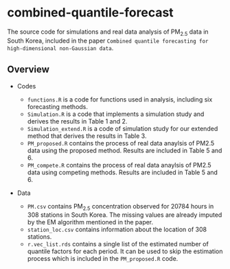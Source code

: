 # combined-quantile-forecast

The source code for simulations and real data analysis of $\text{PM}_{2.5}$ data in South Korea, included in the paper `Combined quantile forecasting for high-dimensional non-Gaussian data`.

## Overview

- Codes
  - `functions.R` is a code for functions used in analysis, including six forecasting methods. 
  - `Simulation.R` is a code that implements a simulation study and derives the results in Table 1 and 2.
  - `Simulation_extend.R` is a code of simulation study for our extended method that derives the results in Table 3.
  - `PM_proposed.R` contains the process of real data anaylsis of PM2.5 data using the proposed method. Results are included in Table 5 and 6.
  - `PM_compete.R` contains the process of real data anaylsis of PM2.5 data using competing methods. Results are included in Table 5 and 6.
  
- Data
  - `PM.csv` contains $\text{PM}_{2.5}$ concentration observed for 20784 hours in 308 stations in South Korea. The missing values are already imputed by the EM algorithm mentioned in the paper.
  - `station_loc.csv` contains information about the location of 308 stations. 
  - `r.vec_list.rds` contains a single list of the estimated number of quantile factors for each period. It can be used to skip the estimation process which is included in the `PM_proposed.R` code. 
 